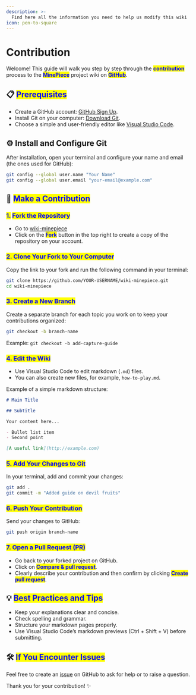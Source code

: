 ```yaml
---
description: >-
  Find here all the information you need to help us modify this wiki
icon: pen-to-square
---
```


# Contribution

Welcome! This guide will walk you step by step through the <mark style="color:blue;">**contribution**</mark> process to the <mark style="color:blue;">**MinePiece**</mark> project wiki on <mark style="color:blue;">**GitHub**</mark>.

## 📋 <mark style="color:blue;">Prerequisites</mark>

* Create a GitHub account: [GitHub Sign Up](https://github.com/join).
* Install Git on your computer: [Download Git](https://git-scm.com/downloads).
* Choose a simple and user-friendly editor like [Visual Studio Code](https://code.visualstudio.com/).

## ⚙️ Install and Configure Git

After installation, open your terminal and configure your name and email (the ones used for GitHub):

```bash
git config --global user.name "Your Name"
git config --global user.email "your-email@example.com"
```

## 🚀 <mark style="color:blue;">Make a Contribution</mark>

### <mark style="color:blue;">1.</mark> <mark style="color:blue;">Fork the Repository</mark>

* Go to [wiki-minepiece](https://github.com/Rivrs-OSS/wiki-minepiece)
* Click on the <mark style="color:blue;">**Fork**</mark> button in the top right to create a copy of the repository on your account.

### <mark style="color:blue;">2. Clone Your Fork to Your Computer</mark>

Copy the link to your fork and run the following command in your terminal:

```bash
git clone https://github.com/YOUR-USERNAME/wiki-minepiece.git
cd wiki-minepiece
```

### <mark style="color:blue;">3. Create a New Branch</mark>

Create a separate branch for each topic you work on to keep your contributions organized:

```bash
git checkout -b branch-name
```

Example: `git checkout -b add-capture-guide`

### <mark style="color:blue;">4. Edit the Wiki</mark>

* Use Visual Studio Code to edit markdown (`.md`) files.
* You can also create new files, for example, `how-to-play.md`.

Example of a simple markdown structure:

```markdown
# Main Title

## Subtitle

Your content here...

- Bullet list item
- Second point

[A useful link](http://example.com)
```

### <mark style="color:blue;">5. Add Your Changes to Git</mark>

In your terminal, add and commit your changes:

```bash
git add .
git commit -m "Added guide on devil fruits"
```

### <mark style="color:blue;">6. Push Your Contribution</mark>

Send your changes to GitHub:

```bash
git push origin branch-name
```

### <mark style="color:blue;">7. Open a Pull Request (PR)</mark>

* Go back to your forked project on GitHub.
* Click on <mark style="color:blue;">**Compare & pull request**</mark>.
* Clearly describe your contribution and then confirm by clicking <mark style="color:blue;">**Create pull request**</mark>.

## 💡 <mark style="color:blue;">Best Practices and Tips</mark>

* Keep your explanations clear and concise.
* Check spelling and grammar.
* Structure your markdown pages properly.
* Use Visual Studio Code’s markdown previews (Ctrl + Shift + V) before submitting.

## 🛠️ <mark style="color:blue;">If You Encounter Issues</mark>

Feel free to create an [issue](https://github.com/Rivrs-OSS/wiki-minepiece/issues) on GitHub to ask for help or to raise a question.

Thank you for your contribution! ✨

